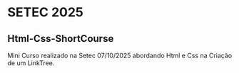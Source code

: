 # SETEC 2025
## Html-Css-ShortCourse
Mini Curso realizado na Setec 07/10/2025 abordando Html e Css na Criação de um LinkTree.
